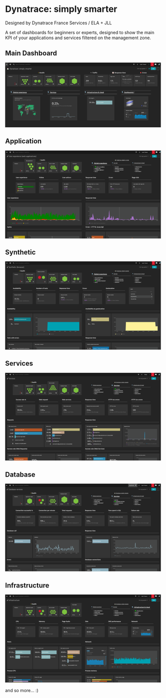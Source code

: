 # Dynatrace: simply smarter
Designed by Dynatrace France Services / ELA + JLL

A set of dashboards for beginners or experts, designed to show the main KPI of your applications and services filtered on the management zone.
## Main Dashboard
![Dynatrace_simply_smarter](Dynatrace_simply_smarter.png)

## Application
![Applications](Applications.png)

## Synthetic
![Synthetic](Synthetic.png)

## Services
![Services](Services.png)

## Database
![Database](Database.png)

## Infrastructure
![Infra](Infra.png)

and so more... :)

